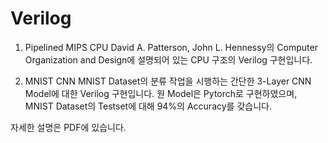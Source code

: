 # Verilog

1. Pipelined MIPS CPU
  David A. Patterson, John L. Hennessy의 Computer Organization and Design에 
  설명되어 있는 CPU 구조의 Verilog 구현입니다.
  
  
2. MNIST CNN
  MNIST Dataset의 분류 작업을 시행하는 간단한 3-Layer CNN Model에 대한 Verilog 구현입니다.
  원 Model은 Pytorch로 구현하였으며, MNIST Dataset의 Testset에 대해 94%의 Accuracy를 갖습니다.

자세한 설명은 PDF에 있습니다.
